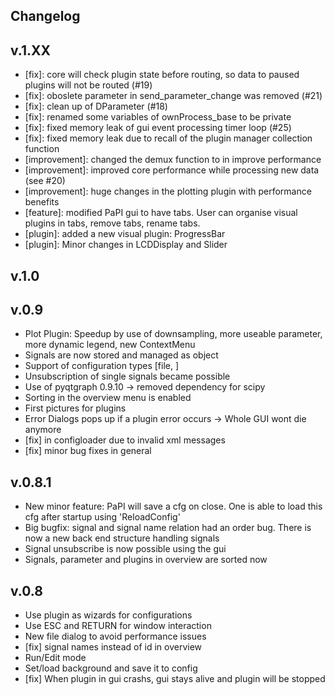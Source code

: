 Changelog
------

v.1.XX
---
 * [fix]: core will check plugin state before routing, so data to paused plugins will not be routed (#19)
 * [fix]: oboslete parameter in send_parameter_change was removed (#21)
 * [fix]: clean up of DParameter (#18)
 * [fix]: renamed some variables of ownProcess_base to be private
 * [fix]: fixed memory leak of gui event processing timer loop (#25)
 * [fix]: fixed memory leak due to recall of the plugin manager collection function
 * [improvement]: changed the demux function to in improve performance
 * [improvement]: improved core performance while processing new data (see #20)
 * [improvement]: huge changes in the plotting plugin with performance benefits
 * [feature]: modified PaPI gui to have tabs. User can organise visual plugins in tabs, remove tabs, rename tabs.
 * [plugin]: added a new visual plugin: ProgressBar
 * [plugin]: Minor changes in LCDDisplay and Slider

v.1.0
---

v.0.9
---
 * Plot Plugin: Speedup by use of downsampling, more useable parameter, more dynamic legend, new ContextMenu
 * Signals are now stored and managed as object 
 * Support of configuration types [file, ]
 * Unsubscription of single signals became possible
 * Use of pyqtgraph 0.9.10 -> removed dependency for scipy
 * Sorting in the overview menu is enabled
 * First pictures for plugins
 * Error Dialogs pops up if a plugin error occurs -> Whole GUI wont die anymore
 * [fix] in configloader due to invalid xml messages
 * [fix] minor bug fixes in general

v.0.8.1
---
 * New minor feature: PaPI will save a cfg on close. One is able to load this cfg after startup using 'ReloadConfig'
 * Big bugfix: signal and signal name relation had an order bug. There is now a new back end structure handling signals
 * Signal unsubscribe is now possible using the gui
 * Signals, parameter and plugins in overview are sorted now

v.0.8
---

* Use plugin as wizards for configurations
* Use ESC and RETURN for window interaction
* New file dialog to avoid performance issues
* [fix] signal names instead of id in overview
* Run/Edit mode
* Set/load background and save it to config
* [fix] When plugin in gui crashs, gui stays alive and plugin will be stopped



